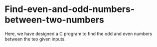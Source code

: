 # Find-even-and-odd-numbers-between-two-numbers
Here, we have designed a C program to find the odd and even numbers between the teo given inputs.
